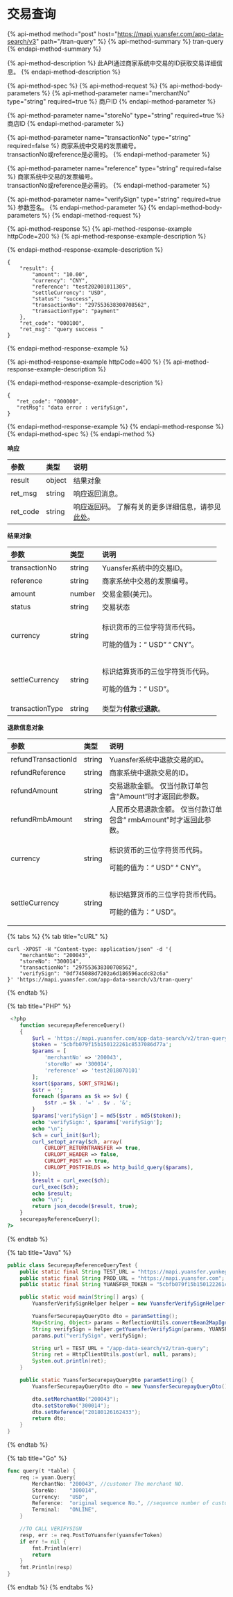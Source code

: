 # 交易查询

{% api-method method="post" host="https://mapi.yuansfer.com/app-data-search/v3" path="/tran-query" %}
{% api-method-summary %}
tran-query
{% endapi-method-summary %}

{% api-method-description %}
此API通过商家系统中交易的ID获取交易详细信息。
{% endapi-method-description %}

{% api-method-spec %}
{% api-method-request %}
{% api-method-body-parameters %}
{% api-method-parameter name="merchantNo" type="string" required=true %}
商户ID
{% endapi-method-parameter %}

{% api-method-parameter name="storeNo" type="string" required=true %}
商店ID
{% endapi-method-parameter %}

{% api-method-parameter name="transactionNo" type="string" required=false %}
商家系统中交易的发票编号。  
transactionNo或reference是必需的。
{% endapi-method-parameter %}

{% api-method-parameter name="reference" type="string" required=false %}
商家系统中交易的发票编号。  
transactionNo或reference是必需的。
{% endapi-method-parameter %}

{% api-method-parameter name="verifySign" type="string" required=true %}
参数签名。
{% endapi-method-parameter %}
{% endapi-method-body-parameters %}
{% endapi-method-request %}

{% api-method-response %}
{% api-method-response-example httpCode=200 %}
{% api-method-response-example-description %}

{% endapi-method-response-example-description %}

```
{
    "result": {
        "amount": "10.00",
        "currency": "CNY",
        "reference": "test202001011305",
        "settleCurrency": "USD",
        "status": "success",
        "transactionNo": "297553638300708562",
        "transactionType": "payment"
    },
    "ret_code": "000100",
    "ret_msg": "query success "
}
```
{% endapi-method-response-example %}

{% api-method-response-example httpCode=400 %}
{% api-method-response-example-description %}

{% endapi-method-response-example-description %}

```
{
   "ret_code": "000000",
   "retMsg": "data error : verifySign",
}
```
{% endapi-method-response-example %}
{% endapi-method-response %}
{% endapi-method-spec %}
{% endapi-method %}

**响应**

| **参数** | **类型** | **说明** |
| :--- | :--- | :--- |
| result | object | 结果对象 |
| ret\_msg | string | 响应返回消息。 |
| ret\_code | string | 响应返回码。 了解有关的更多详细信息，请参见[此处](../zhu-jie.md#xiang-ying-fan-hui-dai-ma)。 |

**结果对象**

<table>
  <thead>
    <tr>
      <th style="text-align:left"><b>&#x53C2;&#x6570;</b>
      </th>
      <th style="text-align:left"><b>&#x7C7B;&#x578B;</b>
      </th>
      <th style="text-align:left"><b>&#x8BF4;&#x660E;</b>
      </th>
    </tr>
  </thead>
  <tbody>
    <tr>
      <td style="text-align:left">transactionNo</td>
      <td style="text-align:left">string</td>
      <td style="text-align:left">Yuansfer&#x7CFB;&#x7EDF;&#x4E2D;&#x7684;&#x4EA4;&#x6613;ID&#x3002;</td>
    </tr>
    <tr>
      <td style="text-align:left">reference</td>
      <td style="text-align:left">string</td>
      <td style="text-align:left">&#x5546;&#x5BB6;&#x7CFB;&#x7EDF;&#x4E2D;&#x4EA4;&#x6613;&#x7684;&#x53D1;&#x7968;&#x7F16;&#x53F7;&#x3002;</td>
    </tr>
    <tr>
      <td style="text-align:left">amount</td>
      <td style="text-align:left">number</td>
      <td style="text-align:left">&#x4EA4;&#x6613;&#x91D1;&#x989D;(&#x7F8E;&#x5143;)&#x3002;</td>
    </tr>
    <tr>
      <td style="text-align:left">status</td>
      <td style="text-align:left">string</td>
      <td style="text-align:left">&#x4EA4;&#x6613;&#x72B6;&#x6001;</td>
    </tr>
    <tr>
      <td style="text-align:left">currency</td>
      <td style="text-align:left">string</td>
      <td style="text-align:left">
        <p>&#x6807;&#x8BC6;&#x8D27;&#x5E01;&#x7684;&#x4E09;&#x4F4D;&#x5B57;&#x7B26;&#x8D27;&#x5E01;&#x4EE3;&#x7801;&#x3002;</p>
        <p>&#x53EF;&#x80FD;&#x7684;&#x503C;&#x4E3A;&#xFF1A;&#x201C; USD&#x201D; &#x201C;
          CNY&#x201D;&#x3002;</p>
      </td>
    </tr>
    <tr>
      <td style="text-align:left">settleCurrency</td>
      <td style="text-align:left">string</td>
      <td style="text-align:left">
        <p>&#x6807;&#x8BC6;&#x7ED3;&#x7B97;&#x8D27;&#x5E01;&#x7684;&#x4E09;&#x4F4D;&#x5B57;&#x7B26;&#x8D27;&#x5E01;&#x4EE3;&#x7801;&#x3002;</p>
        <p>&#x53EF;&#x80FD;&#x7684;&#x503C;&#x4E3A;&#xFF1A;&#x201C; USD&#x201D;&#x3002;</p>
      </td>
    </tr>
    <tr>
      <td style="text-align:left">transactionType</td>
      <td style="text-align:left">string</td>
      <td style="text-align:left">&#x7C7B;&#x578B;&#x4E3A;<b>&#x4ED8;&#x6B3E;</b>&#x6216;<b>&#x9000;&#x6B3E;</b>&#x3002;</td>
    </tr>
  </tbody>
</table>

**退款信息对象**

<table>
  <thead>
    <tr>
      <th style="text-align:left"><b>&#x53C2;&#x6570;</b>
      </th>
      <th style="text-align:left"><b>&#x7C7B;&#x578B;</b>
      </th>
      <th style="text-align:left"><b>&#x8BF4;&#x660E;</b>
      </th>
    </tr>
  </thead>
  <tbody>
    <tr>
      <td style="text-align:left">refundTransactionId</td>
      <td style="text-align:left">string</td>
      <td style="text-align:left">Yuansfer&#x7CFB;&#x7EDF;&#x4E2D;&#x9000;&#x6B3E;&#x4EA4;&#x6613;&#x7684;ID&#x3002;</td>
    </tr>
    <tr>
      <td style="text-align:left">refundReference</td>
      <td style="text-align:left">string</td>
      <td style="text-align:left">&#x5546;&#x5BB6;&#x7CFB;&#x7EDF;&#x4E2D;&#x9000;&#x6B3E;&#x4EA4;&#x6613;&#x7684;ID&#x3002;</td>
    </tr>
    <tr>
      <td style="text-align:left">refundAmount</td>
      <td style="text-align:left">string</td>
      <td style="text-align:left">&#x4EA4;&#x6613;&#x9000;&#x6B3E;&#x91D1;&#x989D;&#x3002; &#x4EC5;&#x5F53;&#x4ED8;&#x6B3E;&#x8BA2;&#x5355;&#x5305;&#x542B;&#x201C;Amount&#x201D;&#x65F6;&#x624D;&#x8FD4;&#x56DE;&#x6B64;&#x53C2;&#x6570;&#x3002;</td>
    </tr>
    <tr>
      <td style="text-align:left">refundRmbAmount</td>
      <td style="text-align:left">string</td>
      <td style="text-align:left">&#x4EBA;&#x6C11;&#x5E01;&#x4EA4;&#x6613;&#x9000;&#x6B3E;&#x91D1;&#x989D;&#x3002;
        &#x4EC5;&#x5F53;&#x4ED8;&#x6B3E;&#x8BA2;&#x5355;&#x5305;&#x542B;&#x201C;
        rmbAmount&#x201D;&#x65F6;&#x624D;&#x8FD4;&#x56DE;&#x6B64;&#x53C2;&#x6570;&#x3002;</td>
    </tr>
    <tr>
      <td style="text-align:left">currency</td>
      <td style="text-align:left">string</td>
      <td style="text-align:left">
        <p>&#x6807;&#x8BC6;&#x8D27;&#x5E01;&#x7684;&#x4E09;&#x4F4D;&#x5B57;&#x7B26;&#x8D27;&#x5E01;&#x4EE3;&#x7801;&#x3002;</p>
        <p>&#x53EF;&#x80FD;&#x7684;&#x503C;&#x4E3A;&#xFF1A;&#x201C; USD&#x201D; &#x201C;
          CNY&#x201D;&#x3002;</p>
      </td>
    </tr>
    <tr>
      <td style="text-align:left">settleCurrency</td>
      <td style="text-align:left">string</td>
      <td style="text-align:left">
        <p>&#x6807;&#x8BC6;&#x7ED3;&#x7B97;&#x8D27;&#x5E01;&#x7684;&#x4E09;&#x4F4D;&#x5B57;&#x7B26;&#x8D27;&#x5E01;&#x4EE3;&#x7801;&#x3002;</p>
        <p>&#x53EF;&#x80FD;&#x7684;&#x503C;&#x4E3A;&#xFF1A;&#x201C; USD&#x201D;&#x3002;</p>
      </td>
    </tr>
  </tbody>
</table>

{% tabs %}
{% tab title="cURL" %}
```text
curl -XPOST -H "Content-type: application/json" -d '{
    "merchantNo": "200043",
    "storeNo": "300014",
    "transactionNo": "297553638300708562",
    "verifySign": "0df745088d7202a6d186596acdc82c6a"
}' 'https://mapi.yuansfer.com/app-data-search/v3/tran-query'
```
{% endtab %}

{% tab title="PHP" %}
```php
 <?php
    function securepayReferenceQuery()
    {
        $url = 'https://mapi.yuansfer.com/app-data-search/v2/tran-query';
        $token = '5cbfb079f15b150122261c8537086d77a';
        $params = [
            'merchantNo' => '200043',
            'storeNo' => '300014',
            'reference' => 'test2018070101'
        ];
        ksort($params, SORT_STRING);
        $str = '';
        foreach ($params as $k => $v) {
            $str .= $k . '=' . $v . '&';
        }
        $params['verifySign'] = md5($str . md5($token));
        echo 'verifySign:', $params['verifySign'];
        echo "\n";
        $ch = curl_init($url);
        curl_setopt_array($ch, array(
            CURLOPT_RETURNTRANSFER => true,
            CURLOPT_HEADER => false,
            CURLOPT_POST => true,
            CURLOPT_POSTFIELDS => http_build_query($params),
        ));
        $result = curl_exec($ch);
        curl_exec($ch);
        echo $result;
        echo "\n";
        return json_decode($result, true);
    }
    securepayReferenceQuery();
?>
```
{% endtab %}

{% tab title="Java" %}
```java
public class SecurepayReferenceQueryTest {
    public static final String TEST_URL = "https://mapi.yuansfer.yunkeguan.com";            //Testing domain
    public static final String PROD_URL = "https://mapi.yuansfer.com";                      //Production domain
    public static final String YUANSFER_TOKEN = "5cbfb079f15b150122261c8537086d77a";

    public static void main(String[] args) {
        YuansferVerifySignHelper helper = new YuansferVerifySignHelper();

        YuansferSecurepayQueryDto dto = paramSetting();
        Map<String, Object> params = ReflectionUtils.convertBean2MapIgnoreNullVal(dto, new String[]{"serialVersionUID"});
        String verifySign = helper.getYuansferVerifySign(params, YUANSFER_TOKEN);  //verifySign
        params.put("verifySign", verifySign);

        String url = TEST_URL + "/app-data-search/v2/tran-query";
        String ret = HttpClientUtils.post(url, null, params);
        System.out.println(ret);
    }

    public static YuansferSecurepayQueryDto paramSetting() {
        YuansferSecurepayQueryDto dto = new YuansferSecurepayQueryDto();

        dto.setMerchantNo("200043");                                                //The merchant NO.
        dto.setStoreNo("300014");                                                   //The store NO.
        dto.setReference("20180126162433");
        return dto;
    }
}
```
{% endtab %}

{% tab title="Go" %}
```go
func query(t *table) {
    req := yuan.Query{
        MerchantNo: "200043", //customer The merchant NO.
        StoreNo:    "300014",
        Currency:   "USD",
        Reference:  "original sequence No.", //sequence number of customer system
        Terminal:   "ONLINE",
    }

    //TO CALL VERIFYSIGN
    resp, err := req.PostToYuansfer(yuansferToken)
    if err != nil {
        fmt.Println(err)
        return
    }
    fmt.Println(resp)
}
```
{% endtab %}
{% endtabs %}




